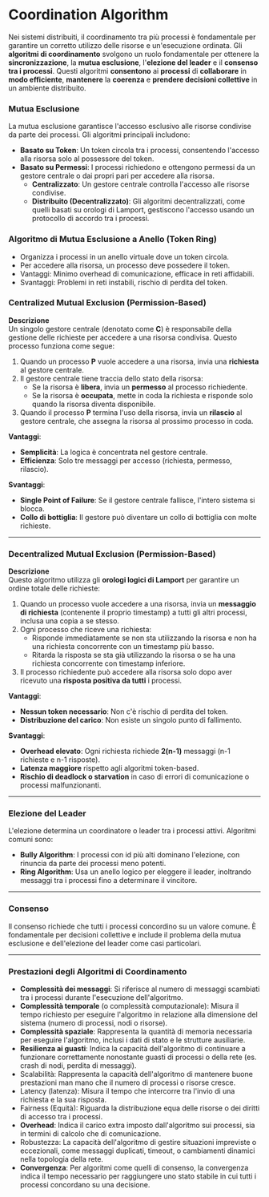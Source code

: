 # Coordination Algorithm
Nei sistemi distribuiti, il coordinamento tra più processi è fondamentale per garantire un corretto utilizzo delle risorse e un'esecuzione ordinata. Gli **algoritmi di coordinamento** svolgono un ruolo fondamentale per ottenere la **sincronizzazione**, la **mutua esclusione**, l'**elezione del leader** e il **consenso tra i processi**. Questi algoritmi **consentono** ai **processi** di **collaborare** in **modo efficiente**, **mantenere** la **coerenza** e **prendere decisioni collettive** in un ambiente distribuito.

### Mutua Esclusione
La mutua esclusione garantisce l'accesso esclusivo alle risorse condivise da parte dei processi. Gli algoritmi principali includono:
- **Basato su Token**: Un token circola tra i processi, consentendo l'accesso alla risorsa solo al possessore del token.
- **Basato su Permessi**: I processi richiedono e ottengono permessi da un gestore centrale o dai propri pari per accedere alla risorsa.
    - **Centralizzato**: Un gestore centrale controlla l'accesso alle risorse condivise.
    - **Distribuito (Decentralizzato)**: Gli algoritmi decentralizzati, come quelli basati su orologi di Lamport, gestiscono l'accesso usando un protocollo di accordo tra i processi.

### Algoritmo di Mutua Esclusione a Anello (Token Ring)
- Organizza i processi in un anello virtuale dove un token circola.
- Per accedere alla risorsa, un processo deve possedere il token.
- Vantaggi: Minimo overhead di comunicazione, efficace in reti affidabili.
- Svantaggi: Problemi in reti instabili, rischio di perdita del token.

### Centralized Mutual Exclusion (Permission-Based)

**Descrizione**  
Un singolo gestore centrale (denotato come **C**) è responsabile della gestione delle richieste per accedere a una risorsa condivisa. Questo processo funziona come segue:
1. Quando un processo **P** vuole accedere a una risorsa, invia una **richiesta** al gestore centrale.
2. Il gestore centrale tiene traccia dello stato della risorsa:
   - Se la risorsa è **libera**, invia un **permesso** al processo richiedente.
   - Se la risorsa è **occupata**, mette in coda la richiesta e risponde solo quando la risorsa diventa disponibile.
3. Quando il processo **P** termina l'uso della risorsa, invia un **rilascio** al gestore centrale, che assegna la risorsa al prossimo processo in coda.

**Vantaggi**:
- **Semplicità**: La logica è concentrata nel gestore centrale.
- **Efficienza**: Solo tre messaggi per accesso (richiesta, permesso, rilascio).

**Svantaggi**:
- **Single Point of Failure**: Se il gestore centrale fallisce, l'intero sistema si blocca.
- **Collo di bottiglia**: Il gestore può diventare un collo di bottiglia con molte richieste.

---

### Decentralized Mutual Exclusion (Permission-Based)

**Descrizione**  
Questo algoritmo utilizza gli **orologi logici di Lamport** per garantire un ordine totale delle richieste:
1. Quando un processo vuole accedere a una risorsa, invia un **messaggio di richiesta** (contenente il proprio timestamp) a tutti gli altri processi, inclusa una copia a se stesso.
2. Ogni processo che riceve una richiesta:
   - Risponde immediatamente se non sta utilizzando la risorsa e non ha una richiesta concorrente con un timestamp più basso.
   - Ritarda la risposta se sta già utilizzando la risorsa o se ha una richiesta concorrente con timestamp inferiore.
3. Il processo richiedente può accedere alla risorsa solo dopo aver ricevuto una **risposta positiva da tutti** i processi.

**Vantaggi**:
- **Nessun token necessario**: Non c'è rischio di perdita del token.
- **Distribuzione del carico**: Non esiste un singolo punto di fallimento.

**Svantaggi**:
- **Overhead elevato**: Ogni richiesta richiede **2(n-1)** messaggi (n-1 richieste e n-1 risposte).
- **Latenza maggiore** rispetto agli algoritmi token-based.
- **Rischio di deadlock o starvation** in caso di errori di comunicazione o processi malfunzionanti.

---

### Elezione del Leader
L'elezione determina un coordinatore o leader tra i processi attivi. Algoritmi comuni sono:
- **Bully Algorithm**: I processi con id più alti dominano l'elezione, con rinuncia da parte dei processi meno potenti.
- **Ring Algorithm**: Usa un anello logico per eleggere il leader, inoltrando messaggi tra i processi fino a determinare il vincitore.

---

### Consenso
Il consenso richiede che tutti i processi concordino su un valore comune. È fondamentale per decisioni collettive e include il problema della mutua esclusione e dell'elezione del leader come casi particolari.

---

### Prestazioni degli Algoritmi di Coordinamento
- **Complessità dei messaggi**: Si riferisce al numero di messaggi scambiati tra i processi durante l'esecuzione dell'algoritmo.
- **Complessità temporale** (o complessità computazionale): Misura il tempo richiesto per eseguire l'algoritmo in relazione alla dimensione del sistema (numero di processi, nodi o risorse).
- **Complessità spaziale**: Rappresenta la quantità di memoria necessaria per eseguire l'algoritmo, inclusi i dati di stato e le strutture ausiliarie.
- **Resilienza ai guasti**: Indica la capacità dell'algoritmo di continuare a funzionare correttamente nonostante guasti di processi o della rete (es. crash di nodi, perdita di messaggi).
- Scalabilità: Rappresenta la capacità dell'algoritmo di mantenere buone prestazioni man mano che il numero di processi o risorse cresce.
- Latency (latenza): Misura il tempo che intercorre tra l'invio di una richiesta e la sua risposta.
- Fairness (Equità): Riguarda la distribuzione equa delle risorse o dei diritti di accesso tra i processi.
- **Overhead**: Indica il carico extra imposto dall'algoritmo sui processi, sia in termini di calcolo che di comunicazione.
- Robustezza: La capacità dell'algoritmo di gestire situazioni impreviste o eccezionali, come messaggi duplicati, timeout, o cambiamenti dinamici nella topologia della rete.
- **Convergenza**: Per algoritmi come quelli di consenso, la convergenza indica il tempo necessario per raggiungere uno stato stabile in cui tutti i processi concordano su una decisione.
